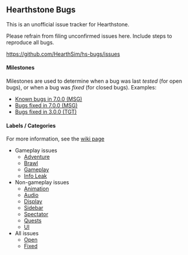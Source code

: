 ## Hearthstone Bugs

This is an unofficial issue tracker for Hearthstone.

Please refrain from filing unconfirmed issues here.
Include steps to reproduce all bugs.

https://github.com/HearthSim/hs-bugs/issues

#### Milestones

Milestones are used to determine when a bug was last *tested*
(for open bugs), or when a bug was *fixed* (for closed bugs).
Examples:
* [Known bugs in 7.0.0 (MSG)](https://github.com/HearthSim/hs-bugs/milestones/7.0.0.15590)
* [Bugs fixed in 7.0.0 (MSG)](https://github.com/HearthSim/hs-bugs/issues?q=milestone%3A7.0.0.15590+is%3Aclosed)
* [Bugs fixed in 3.0.0 (TGT)](https://github.com/HearthSim/hs-bugs/issues?q=milestone%3A3.0.0.9786+is%3Aclosed)

#### Labels / Categories

For more information, see the [wiki page](https://github.com/HearthSim/hs-bugs/wiki/Labels)

* Gameplay issues
  * [Adventure](https://github.com/HearthSim/hs-bugs/labels/adventure)
  * [Brawl](https://github.com/HearthSim/hs-bugs/labels/brawl)
  * [Gameplay](https://github.com/HearthSim/hs-bugs/labels/gameplay)
  * [Info Leak](https://github.com/HearthSim/hs-bugs/labels/info-leak)
* Non-gameplay issues
  * [Animation](https://github.com/HearthSim/hs-bugs/labels/animations)
  * [Audio](https://github.com/HearthSim/hs-bugs/labels/audio)
  * [Display](https://github.com/HearthSim/hs-bugs/labels/display)
  * [Sidebar](https://github.com/HearthSim/hs-bugs/labels/sidebar)
  * [Spectator](https://github.com/HearthSim/hs-bugs/labels/spectator)
  * [Quests](https://github.com/HearthSim/hs-bugs/labels/quests)
  * [UI](https://github.com/HearthSim/hs-bugs/labels/ui)
* All issues
  * [Open](https://github.com/HearthSim/hs-bugs/issues?q=is%3Aissue+is%3Aopen)
  * [Fixed](https://github.com/HearthSim/hs-bugs/issues?q=is%3Aissue+is%3Aclosed)
